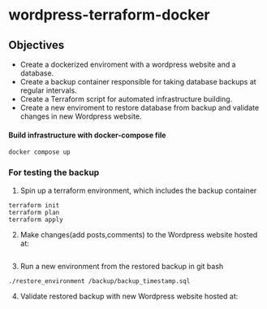 # wordpress-terraform-docker

## Objectives
+ Create a dockerized enviroment with a wordpress website and a database.
+ Create a backup container responsible for taking database backups at regular intervals.
+ Create a Terraform script for automated infrastructure building.
+ Create a new enviroment to restore database from backup and validate changes in new Wordpress website.

#### Build infrastructure with docker-compose file
``` 
docker compose up
```

### For testing the backup
1. Spin up a terraform environment, which includes the backup container
```
terraform init
terraform plan
terraform apply
```
2. Make changes(add posts,comments) to the Wordpress website hosted at:
```
```
3. Run a new environment from the restored backup in git bash
```
./restore_environment /backup/backup_timestamp.sql
```
4. Validate restored backup with new Wordpress website hosted at:
```
```



